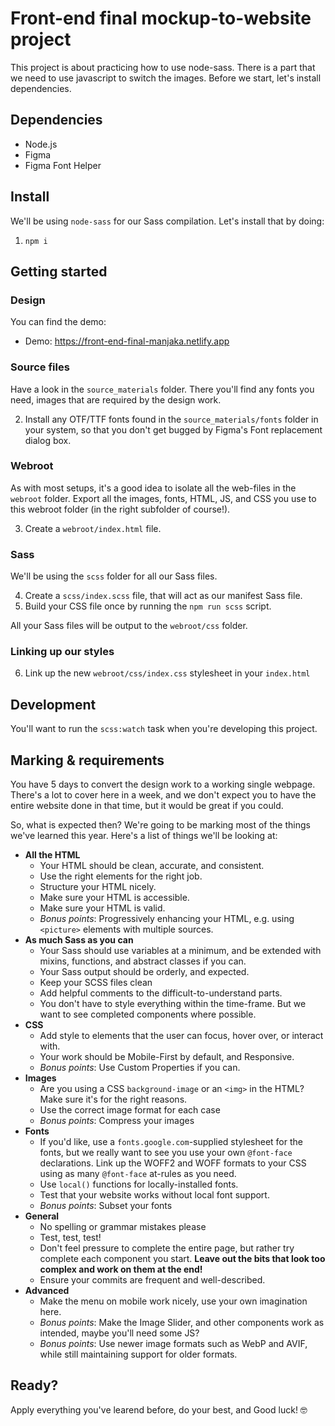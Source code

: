 # Front-end final mockup-to-website project

This project is about practicing how to use node-sass. There is a part that we need to use javascript to switch the images.
Before we start, let's install dependencies.

## Dependencies

- Node.js
- Figma
- Figma Font Helper

## Install

We'll be using `node-sass` for our Sass compilation. Let's install that by doing:

1. `npm i`

## Getting started

### Design

You can find the demo:

- Demo: https://front-end-final-manjaka.netlify.app


### Source files

Have a look in the `source_materials` folder. There you'll find any fonts you need, images that are required by the design work.

2. Install any OTF/TTF fonts found in the `source_materials/fonts` folder in your system, so that you don't get bugged by Figma's Font replacement dialog box.

### Webroot

As with most setups, it's a good idea to isolate all the web-files in the `webroot` folder.
Export all the images, fonts, HTML, JS, and CSS you use to this webroot folder (in the right subfolder of course!).

3. Create a `webroot/index.html` file.

### Sass

We'll be using the `scss` folder for all our Sass files.

4. Create a `scss/index.scss` file, that will act as our manifest Sass file.
5. Build your CSS file once by running the `npm run scss` script.

All your Sass files will be output to the `webroot/css` folder.

### Linking up our styles

6. Link up the new `webroot/css/index.css` stylesheet in your `index.html`

## Development

You'll want to run the `scss:watch` task when you're developing this project.

## Marking & requirements

You have 5 days to convert the design work to a working single webpage. There's a lot to cover here in a week, and we don't expect you to have the entire website done in that time, but it would be great if you could.

So, what is expected then? We're going to be marking most of the things we've learned this year. Here's a list of things we'll be looking at:

- **All the HTML**
  - Your HTML should be clean, accurate, and consistent.
  - Use the right elements for the right job.
  - Structure your HTML nicely.
  - Make sure your HTML is accessible.
  - Make sure your HTML is valid.
  - *Bonus points*: Progressively enhancing your HTML, e.g. using `<picture>` elements with multiple sources.
- **As much Sass as you can**
  - Your Sass should use variables at a minimum, and be extended with mixins, functions, and abstract classes if you can.
  - Your Sass output should be orderly, and expected.
  - Keep your SCSS files clean
  - Add helpful comments to the difficult-to-understand parts.
  - You don't have to style everything within the time-frame. But we want to see completed components where possible.
- **CSS**
  - Add style to elements that the user can focus, hover over, or interact with.
  - Your work should be Mobile-First by default, and Responsive.
  - *Bonus points*: Use Custom Properties if you can.
- **Images**
  - Are you using a CSS `background-image` or an `<img>` in the HTML? Make sure it's for the right reasons.
  - Use the correct image format for each case
  - *Bonus points*: Compress your images
- **Fonts**
  - If you'd like, use a `fonts.google.com`-supplied stylesheet for the fonts, but we really want to see you use your own `@font-face` declarations. Link up the WOFF2 and WOFF formats to your CSS using as many `@font-face` at-rules as you need.
  - Use `local()` functions for locally-installed fonts.
  - Test that your website works without local font support.
  - *Bonus points*: Subset your fonts
- **General**
  - No spelling or grammar mistakes please
  - Test, test, test!
  - Don't feel pressure to complete the entire page, but rather try complete each component you start. **Leave out the bits that look too complex and work on them at the end!**
  - Ensure your commits are frequent and well-described.
- **Advanced**
  - Make the menu on mobile work nicely, use your own imagination here.
  - *Bonus points*: Make the Image Slider, and other components work as intended, maybe you'll need some JS?
  - *Bonus points*: Use newer image formats such as WebP and AVIF, while still maintaining support for older formats.

## Ready?

Apply everything you've learend before, do your best, and Good luck! 🤓